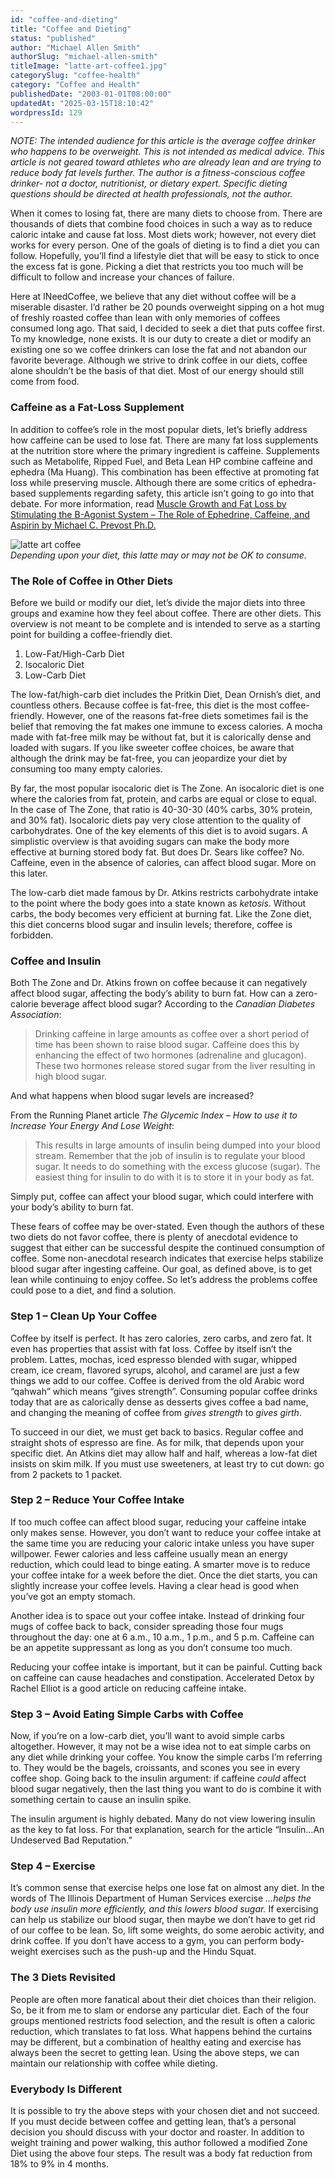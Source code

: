 ```yaml
---
id: "coffee-and-dieting"
title: "Coffee and Dieting"
status: "published"
author: "Michael Allen Smith"
authorSlug: "michael-allen-smith"
titleImage: "latte-art-coffee1.jpg"
categorySlug: "coffee-health"
category: "Coffee and Health"
publishedDate: "2003-01-01T08:00:00"
updatedAt: "2025-03-15T18:10:42"
wordpressId: 129
---
```


*NOTE: The intended audience for this article is the average coffee drinker who happens to be overweight. This is not intended as medical advice. This article is not geared toward athletes who are already lean and are trying to reduce body fat levels further. The author is a fitness-conscious coffee drinker- not a doctor, nutritionist, or dietary expert. Specific dieting questions should be directed at health professionals, not the author.*

When it comes to losing fat, there are many diets to choose from. There are thousands of diets that combine food choices in such a way as to reduce caloric intake and cause fat loss. Most diets work; however, not every diet works for every person. One of the goals of dieting is to find a diet you can follow. Hopefully, you’ll find a lifestyle diet that will be easy to stick to once the excess fat is gone. Picking a diet that restricts you too much will be difficult to follow and increase your chances of failure.

Here at INeedCoffee, we believe that any diet without coffee will be a miserable disaster. I’d rather be 20 pounds overweight sipping on a hot mug of freshly roasted coffee than lean with only memories of coffees consumed long ago. That said, I decided to seek a diet that puts coffee first. To my knowledge, none exists. It is our duty to create a diet or modify an existing one so we coffee drinkers can lose the fat and not abandon our favorite beverage. Although we strive to drink coffee in our diets, coffee alone shouldn’t be the basis of that diet. Most of our energy should still come from food.

### Caffeine as a Fat-Loss Supplement

In addition to coffee’s role in the most popular diets, let’s briefly address how caffeine can be used to lose fat. There are many fat loss supplements at the nutrition store where the primary ingredient is caffeine. Supplements such as Metabolife, Ripped Fuel, and Beta Lean HP combine caffeine and ephedra (Ma Huang). This combination has been effective at promoting fat loss while preserving muscle. Although there are some critics of ephedra-based supplements regarding safety, this article isn’t going to go into that debate. For more information, read [Muscle Growth and Fat Loss by Stimulating the B-Agonist System – The Role of Ephedrine, Caffeine, and Aspirin by Michael C. Prevost Ph.D.](http://web.archive.org/web/20151105033501/http://www11.netrition.com:80/eca-article.html)

![latte art coffee](latte-art-coffee1.jpg)  
*Depending upon your diet, this latte may or may not be OK to consume.*

### The Role of Coffee in Other Diets

Before we build or modify our diet, let’s divide the major diets into three groups and examine how they feel about coffee. There are other diets. This overview is not meant to be complete and is intended to serve as a starting point for building a coffee-friendly diet.

1.  Low-Fat/High-Carb Diet
2.  Isocaloric Diet
3.  Low-Carb Diet

The low-fat/high-carb diet includes the Pritkin Diet, Dean Ornish’s diet, and countless others. Because coffee is fat-free, this diet is the most coffee-friendly. However, one of the reasons fat-free diets sometimes fail is the belief that removing the fat makes one immune to excess calories. A mocha made with fat-free milk may be without fat, but it is calorically dense and loaded with sugars. If you like sweeter coffee choices, be aware that although the drink may be fat-free, you can jeopardize your diet by consuming too many empty calories.

By far, the most popular isocaloric diet is The Zone. An isocaloric diet is one where the calories from fat, protein, and carbs are equal or close to equal. In the case of The Zone, that ratio is 40-30-30 (40% carbs, 30% protein, and 30% fat). Isocaloric diets pay very close attention to the quality of carbohydrates. One of the key elements of this diet is to avoid sugars. A simplistic overview is that avoiding sugars can make the body more effective at burning stored body fat. But does Dr. Sears like coffee? No. Caffeine, even in the absence of calories, can affect blood sugar. More on this later.

The low-carb diet made famous by Dr. Atkins restricts carbohydrate intake to the point where the body goes into a state known as *ketosis*. Without carbs, the body becomes very efficient at burning fat. Like the Zone diet, this diet concerns blood sugar and insulin levels; therefore, coffee is forbidden.

### Coffee and Insulin

Both The Zone and Dr. Atkins frown on coffee because it can negatively affect blood sugar, affecting the body’s ability to burn fat. How can a zero-calorie beverage affect blood sugar? According to the *Canadian Diabetes Association*:

> Drinking caffeine in large amounts as coffee over a short period of time has been shown to raise blood sugar. Caffeine does this by enhancing the effect of two hormones (adrenaline and glucagon). These two hormones release stored sugar from the liver resulting in high blood sugar.

And what happens when blood sugar levels are increased?

From the Running Planet article *The Glycemic Index – How to use it to Increase Your Energy And Lose Weight*:

> This results in large amounts of insulin being dumped into your blood stream. Remember that the job of insulin is to regulate your blood sugar. It needs to do something with the excess glucose (sugar). The easiest thing for insulin to do with it is to store it in your body as fat.

Simply put, coffee can affect your blood sugar, which could interfere with your body’s ability to burn fat.

These fears of coffee may be over-stated. Even though the authors of these two diets do not favor coffee, there is plenty of anecdotal evidence to suggest that either can be successful despite the continued consumption of coffee. Some non-anecdotal research indicates that exercise helps stabilize blood sugar after ingesting caffeine. Our goal, as defined above, is to get lean while continuing to enjoy coffee. So let’s address the problems coffee could pose to a diet, and find a solution.

### Step 1 – Clean Up Your Coffee

Coffee by itself is perfect. It has zero calories, zero carbs, and zero fat. It even has properties that assist with fat loss. Coffee by itself isn’t the problem. Lattes, mochas, iced espresso blended with sugar, whipped cream, ice cream, flavored syrups, alcohol, and caramel are just a few things we add to our coffee. Coffee is derived from the old Arabic word “qahwah” which means “gives strength”. Consuming popular coffee drinks today that are as calorically dense as desserts gives coffee a bad name, and changing the meaning of coffee from *gives strength* to *gives girth*.

To succeed in our diet, we must get back to basics. Regular coffee and straight shots of espresso are fine. As for milk, that depends upon your specific diet. An Atkins diet may allow half and half, whereas a low-fat diet insists on skim milk. If you must use sweeteners, at least try to cut down: go from 2 packets to 1 packet.

### Step 2 – Reduce Your Coffee Intake

If too much coffee can affect blood sugar, reducing your caffeine intake only makes sense. However, you don’t want to reduce your coffee intake at the same time you are reducing your caloric intake unless you have super willpower. Fewer calories and less caffeine usually mean an energy reduction, which could lead to binge eating. A smarter move is to reduce your coffee intake for a week before the diet. Once the diet starts, you can slightly increase your coffee levels. Having a clear head is good when you’ve got an empty stomach.

Another idea is to space out your coffee intake. Instead of drinking four mugs of coffee back to back, consider spreading those four mugs throughout the day: one at 6 a.m., 10 a.m., 1 p.m., and 5 p.m. Caffeine can be an appetite suppressant as long as you don’t consume too much.

Reducing your coffee intake is important, but it can be painful. Cutting back on caffeine can cause headaches and constipation. Accelerated Detox by Rachel Elliot is a good article on reducing caffeine intake.

### Step 3 – Avoid Eating Simple Carbs with Coffee

Now, if you’re on a low-carb diet, you’ll want to avoid simple carbs altogether. However, it may not be a wise idea not to eat simple carbs on any diet while drinking your coffee. You know the simple carbs I’m referring to. They would be the bagels, croissants, and scones you see in every coffee shop. Going back to the insulin argument: if caffeine *could* affect blood sugar negatively, then the last thing you want to do is combine it with something certain to cause an insulin spike.

The insulin argument is highly debated. Many do not view lowering insulin as the key to fat loss. For that explanation, search for the article “Insulin…An Undeserved Bad Reputation.”

### Step 4 – Exercise

It’s common sense that exercise helps one lose fat on almost any diet. In the words of The Illinois Department of Human Services exercise *…helps the body use insulin more efficiently, and this lowers blood sugar.* If exercising can help us stabilize our blood sugar, then maybe we don’t have to get rid of our coffee to be lean. So, lift some weights, do some aerobic activity, and drink coffee. If you don’t have access to a gym, you can perform body-weight exercises such as the push-up and the Hindu Squat.

### The 3 Diets Revisited

People are often more fanatical about their diet choices than their religion. So, be it from me to slam or endorse any particular diet. Each of the four groups mentioned restricts food selection, and the result is often a caloric reduction, which translates to fat loss. What happens behind the curtains may be different, but a combination of healthy eating and exercise has always been the secret to getting lean. Using the above steps, we can maintain our relationship with coffee while dieting.

### Everybody Is Different

It is possible to try the above steps with your chosen diet and not succeed. If you must decide between coffee and getting lean, that’s a personal decision you should discuss with your doctor and roaster. In addition to weight training and power walking, this author followed a modified Zone Diet using the above four steps. The result was a body fat reduction from 18% to 9% in 4 months.
